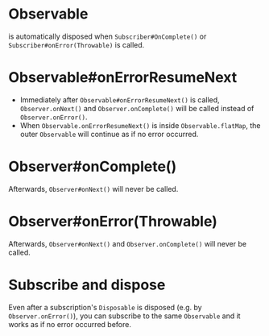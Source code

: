 # Observable
is automatically disposed when `Subscriber#OnComplete()` or `Subscriber#onError(Throwable)` is called.

# Observable#onErrorResumeNext
* Immediately after `Observable#onErrorResumeNext()` is called, `Observer.onNext()` and `Observer.onComplete()` will be called instead of `Observer.onError()`.
* When `Observable.onErrorResumeNext()` is inside `Observable.flatMap`, the outer `Observable` will continue as if no error occurred.

# Observer#onComplete()
Afterwards, `Observer#onNext()` will never be called.

# Observer#onError(Throwable)
Afterwards, `Observer#onNext()` and `Observer.onComplete()` will never be called.

# Subscribe and dispose
Even after a subscription's `Disposable` is disposed (e.g. by `Observer.onError()`), you can subscribe to the same `Observable` and it works as if no error occurred before.
